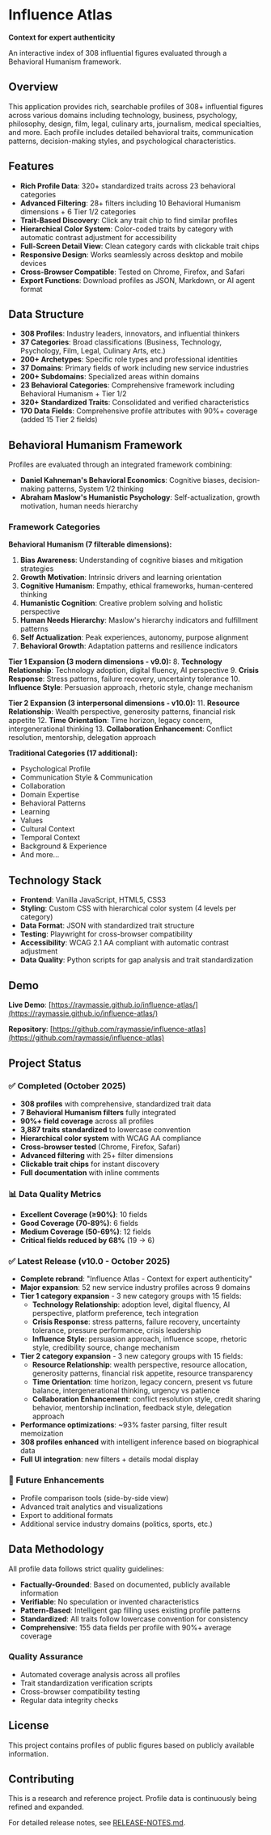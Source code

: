 # Influence Atlas

**Context for expert authenticity**

An interactive index of 308 influential figures evaluated through a Behavioral Humanism framework.

## Overview

This application provides rich, searchable profiles of 308+ influential figures across various domains including technology, business, psychology, philosophy, design, film, legal, culinary arts, journalism, medical specialties, and more. Each profile includes detailed behavioral traits, communication patterns, decision-making styles, and psychological characteristics.

## Features

- **Rich Profile Data**: 320+ standardized traits across 23 behavioral categories
- **Advanced Filtering**: 28+ filters including 10 Behavioral Humanism dimensions + 6 Tier 1/2 categories
- **Trait-Based Discovery**: Click any trait chip to find similar profiles
- **Hierarchical Color System**: Color-coded traits by category with automatic contrast adjustment for accessibility
- **Full-Screen Detail View**: Clean category cards with clickable trait chips
- **Responsive Design**: Works seamlessly across desktop and mobile devices
- **Cross-Browser Compatible**: Tested on Chrome, Firefox, and Safari
- **Export Functions**: Download profiles as JSON, Markdown, or AI agent format

## Data Structure

- **308 Profiles**: Industry leaders, innovators, and influential thinkers
- **37 Categories**: Broad classifications (Business, Technology, Psychology, Film, Legal, Culinary Arts, etc.)
- **200+ Archetypes**: Specific role types and professional identities
- **37 Domains**: Primary fields of work including new service industries
- **200+ Subdomains**: Specialized areas within domains
- **23 Behavioral Categories**: Comprehensive framework including Behavioral Humanism + Tier 1/2
- **320+ Standardized Traits**: Consolidated and verified characteristics
- **170 Data Fields**: Comprehensive profile attributes with 90%+ coverage (added 15 Tier 2 fields)

## Behavioral Humanism Framework

Profiles are evaluated through an integrated framework combining:
- **Daniel Kahneman's Behavioral Economics**: Cognitive biases, decision-making patterns, System 1/2 thinking
- **Abraham Maslow's Humanistic Psychology**: Self-actualization, growth motivation, human needs hierarchy

### Framework Categories

**Behavioral Humanism (7 filterable dimensions):**
1. **Bias Awareness**: Understanding of cognitive biases and mitigation strategies
2. **Growth Motivation**: Intrinsic drivers and learning orientation  
3. **Cognitive Humanism**: Empathy, ethical frameworks, human-centered thinking
4. **Humanistic Cognition**: Creative problem solving and holistic perspective
5. **Human Needs Hierarchy**: Maslow's hierarchy indicators and fulfillment patterns
6. **Self Actualization**: Peak experiences, autonomy, purpose alignment
7. **Behavioral Growth**: Adaptation patterns and resilience indicators

**Tier 1 Expansion (3 modern dimensions - v9.0):**
8. **Technology Relationship**: Technology adoption, digital fluency, AI perspective
9. **Crisis Response**: Stress patterns, failure recovery, uncertainty tolerance
10. **Influence Style**: Persuasion approach, rhetoric style, change mechanism

**Tier 2 Expansion (3 interpersonal dimensions - v10.0):**
11. **Resource Relationship**: Wealth perspective, generosity patterns, financial risk appetite
12. **Time Orientation**: Time horizon, legacy concern, intergenerational thinking
13. **Collaboration Enhancement**: Conflict resolution, mentorship, delegation approach

**Traditional Categories (17 additional):**
- Psychological Profile
- Communication Style & Communication
- Collaboration
- Domain Expertise
- Behavioral Patterns
- Learning
- Values
- Cultural Context
- Temporal Context
- Background & Experience
- And more...

## Technology Stack

- **Frontend**: Vanilla JavaScript, HTML5, CSS3
- **Styling**: Custom CSS with hierarchical color system (4 levels per category)
- **Data Format**: JSON with standardized trait structure
- **Testing**: Playwright for cross-browser compatibility
- **Accessibility**: WCAG 2.1 AA compliant with automatic contrast adjustment
- **Data Quality**: Python scripts for gap analysis and trait standardization

## Demo

**Live Demo**: [https://raymassie.github.io/influence-atlas/](https://raymassie.github.io/influence-atlas/)

**Repository**: [https://github.com/raymassie/influence-atlas](https://github.com/raymassie/influence-atlas)

## Project Status

### ✅ Completed (October 2025)
- **308 profiles** with comprehensive, standardized trait data
- **7 Behavioral Humanism filters** fully integrated
- **90%+ field coverage** across all profiles
- **3,887 traits standardized** to lowercase convention
- **Hierarchical color system** with WCAG AA compliance
- **Cross-browser tested** (Chrome, Firefox, Safari)
- **Advanced filtering** with 25+ filter dimensions
- **Clickable trait chips** for instant discovery
- **Full documentation** with inline comments

### 📊 Data Quality Metrics
- **Excellent Coverage (≥90%)**: 10 fields
- **Good Coverage (70-89%)**: 6 fields
- **Medium Coverage (50-69%)**: 12 fields
- **Critical fields reduced by 68%** (19 → 6)

### ✅ Latest Release (v10.0 - October 2025)
- **Complete rebrand**: "Influence Atlas - Context for expert authenticity"
- **Major expansion**: 52 new service industry profiles across 9 domains
- **Tier 1 category expansion** - 3 new category groups with 15 fields:
  - **Technology Relationship**: adoption level, digital fluency, AI perspective, platform preference, tech integration
  - **Crisis Response**: stress patterns, failure recovery, uncertainty tolerance, pressure performance, crisis leadership
  - **Influence Style**: persuasion approach, influence scope, rhetoric style, credibility source, change mechanism
- **Tier 2 category expansion** - 3 new category groups with 15 fields:
  - **Resource Relationship**: wealth perspective, resource allocation, generosity patterns, financial risk appetite, resource transparency
  - **Time Orientation**: time horizon, legacy concern, present vs future balance, intergenerational thinking, urgency vs patience
  - **Collaboration Enhancement**: conflict resolution style, credit sharing behavior, mentorship inclination, feedback style, delegation approach
- **Performance optimizations**: ~93% faster parsing, filter result memoization
- **308 profiles enhanced** with intelligent inference based on biographical data
- **Full UI integration**: new filters + details modal display

### 🎯 Future Enhancements
- Profile comparison tools (side-by-side view)
- Advanced trait analytics and visualizations
- Export to additional formats
- Additional service industry domains (politics, sports, etc.)

## Data Methodology

All profile data follows strict quality guidelines:

- **Factually-Grounded**: Based on documented, publicly available information
- **Verifiable**: No speculation or invented characteristics
- **Pattern-Based**: Intelligent gap filling uses existing profile patterns
- **Standardized**: All traits follow lowercase convention for consistency
- **Comprehensive**: 155 data fields per profile with 90%+ average coverage

### Quality Assurance
- Automated coverage analysis across all profiles
- Trait standardization verification scripts
- Cross-browser compatibility testing
- Regular data integrity checks

## License

This project contains profiles of public figures based on publicly available information.

## Contributing

This is a research and reference project. Profile data is continuously being refined and expanded.

For detailed release notes, see [RELEASE-NOTES.md](RELEASE-NOTES.md).

